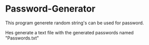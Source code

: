 # Password-Generator

This program generete random string's can be used for password.

Hes generate a text file with the generated passwords named "Passwords.txt"
